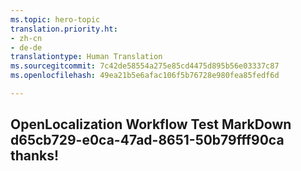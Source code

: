 ```yaml
---
ms.topic: hero-topic
translation.priority.ht:
- zh-cn
- de-de
translationtype: Human Translation
ms.sourcegitcommit: 7c42de58554a275e85cd4475d895b56e03337c87
ms.openlocfilehash: 49ea21b5e6afac106f5b76728e980fea85fedf6d

---
```

## OpenLocalization Workflow Test MarkDown d65cb729-e0ca-47ad-8651-50b79fff90ca thanks!



<!--HONumber=Jul16_HO5-->



